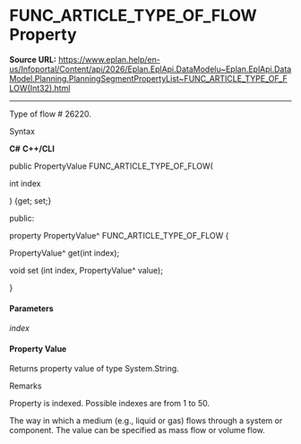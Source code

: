 # FUNC_ARTICLE_TYPE_OF_FLOW Property

**Source URL:** https://www.eplan.help/en-us/Infoportal/Content/api/2026/Eplan.EplApi.DataModelu~Eplan.EplApi.DataModel.Planning.PlanningSegmentPropertyList~FUNC_ARTICLE_TYPE_OF_FLOW(Int32).html

---

Type of flow # 26220.

Syntax

**C#**
**C++/CLI**


public PropertyValue FUNC_ARTICLE_TYPE_OF_FLOW( 

   int index

) {get; set;}

public:

property PropertyValue^ FUNC_ARTICLE_TYPE_OF_FLOW {

   PropertyValue^ get(int index);

   void set (int index, PropertyValue^ value);

}


#### Parameters

*index*

#### Property Value

Returns property value of type System.String.

Remarks

Property is indexed. Possible indexes are from 1 to 50.

The way in which a medium (e.g., liquid or gas) flows through a system or component. The value can be specified as mass flow or volume flow.
